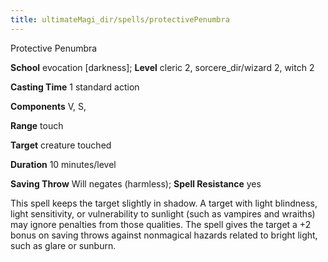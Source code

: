 ```yaml
---
title: ultimateMagi_dir/spells/protectivePenumbra
---
```

Protective Penumbra

**School** evocation [darkness]; **Level** cleric 2, sorcere_dir/wizard 2, witch 2

**Casting Time** 1 standard action

**Components** V, S,

**Range** touch

**Target** creature touched

**Duration** 10 minutes/level

**Saving Throw** Will negates (harmless); **Spell Resistance** yes

This spell keeps the target slightly in shadow. A target with light blindness, light sensitivity, or vulnerability to sunlight (such as vampires and wraiths) may ignore penalties from those qualities. The spell gives the target a +2 bonus on saving throws against nonmagical hazards related to bright light, such as glare or sunburn.

